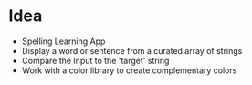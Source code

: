 # Idea

- Spelling Learning App
- Display a word or sentence from a curated array of strings
- Compare the Input to the 'target' string
- Work with a color library to create complementary colors
